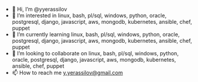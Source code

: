 - 👋 Hi, I’m @yyerassilov
- 👀 I’m interested in linux, bash, pl/sql, windows, python, oracle, postgresql, django, javascript, aws, mongodb, kubernetes, ansible, chef, puppet
- 🌱 I’m currently learning linux, bash, pl/sql, windows, python, oracle, postgresql, django, javascript, aws, mongodb, kubernetes, ansible, chef, puppet
- 💞️ I’m looking to collaborate on linux, bash, pl/sql, windows, python, oracle, postgresql, django, javascript, aws, mongodb, kubernetes, ansible, chef, puppet
- 📫 How to reach me y.yerassilov@gmail.com

<!---
yyerassilov/yyerassilov is a ✨ special ✨ repository because its `README.md` (this file) appears on your GitHub profile.
You can click the Preview link to take a look at your changes.
--->



